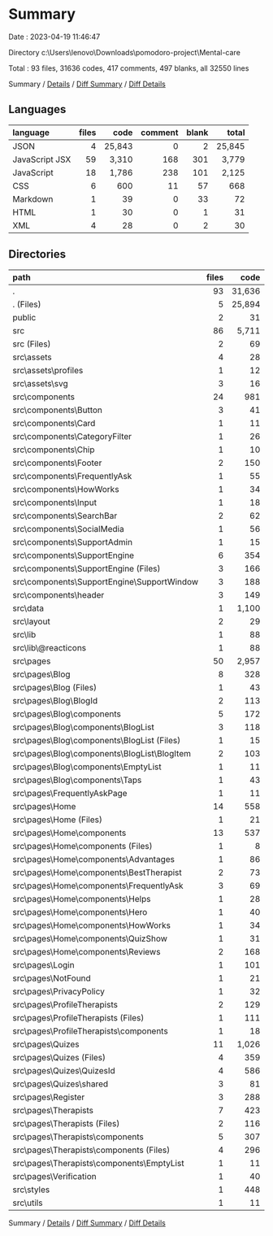 # Summary

Date : 2023-04-19 11:46:47

Directory c:\\Users\\lenovo\\Downloads\\pomodoro-project\\Mental-care

Total : 93 files,  31636 codes, 417 comments, 497 blanks, all 32550 lines

Summary / [Details](details.md) / [Diff Summary](diff.md) / [Diff Details](diff-details.md)

## Languages
| language | files | code | comment | blank | total |
| :--- | ---: | ---: | ---: | ---: | ---: |
| JSON | 4 | 25,843 | 0 | 2 | 25,845 |
| JavaScript JSX | 59 | 3,310 | 168 | 301 | 3,779 |
| JavaScript | 18 | 1,786 | 238 | 101 | 2,125 |
| CSS | 6 | 600 | 11 | 57 | 668 |
| Markdown | 1 | 39 | 0 | 33 | 72 |
| HTML | 1 | 30 | 0 | 1 | 31 |
| XML | 4 | 28 | 0 | 2 | 30 |

## Directories
| path | files | code | comment | blank | total |
| :--- | ---: | ---: | ---: | ---: | ---: |
| . | 93 | 31,636 | 417 | 497 | 32,550 |
| . (Files) | 5 | 25,894 | 1 | 36 | 25,931 |
| public | 2 | 31 | 0 | 1 | 32 |
| src | 86 | 5,711 | 416 | 460 | 6,587 |
| src (Files) | 2 | 69 | 0 | 9 | 78 |
| src\\assets | 4 | 28 | 0 | 2 | 30 |
| src\\assets\\profiles | 1 | 12 | 0 | 1 | 13 |
| src\\assets\\svg | 3 | 16 | 0 | 1 | 17 |
| src\\components | 24 | 981 | 24 | 86 | 1,091 |
| src\\components\\Button | 3 | 41 | 0 | 6 | 47 |
| src\\components\\Card | 1 | 11 | 0 | 0 | 11 |
| src\\components\\CategoryFilter | 1 | 26 | 0 | 3 | 29 |
| src\\components\\Chip | 1 | 10 | 3 | 3 | 16 |
| src\\components\\Footer | 2 | 150 | 0 | 8 | 158 |
| src\\components\\FrequentlyAsk | 1 | 55 | 0 | 6 | 61 |
| src\\components\\HowWorks | 1 | 34 | 0 | 8 | 42 |
| src\\components\\Input | 1 | 18 | 0 | 0 | 18 |
| src\\components\\SearchBar | 2 | 62 | 0 | 7 | 69 |
| src\\components\\SocialMedia | 1 | 56 | 0 | 2 | 58 |
| src\\components\\SupportAdmin | 1 | 15 | 0 | 4 | 19 |
| src\\components\\SupportEngine | 6 | 354 | 11 | 32 | 397 |
| src\\components\\SupportEngine (Files) | 3 | 166 | 11 | 12 | 189 |
| src\\components\\SupportEngine\\SupportWindow | 3 | 188 | 0 | 20 | 208 |
| src\\components\\header | 3 | 149 | 10 | 7 | 166 |
| src\\data | 1 | 1,100 | 226 | 26 | 1,352 |
| src\\layout | 2 | 29 | 0 | 4 | 33 |
| src\\lib | 1 | 88 | 0 | 10 | 98 |
| src\\lib\\@reacticons | 1 | 88 | 0 | 10 | 98 |
| src\\pages | 50 | 2,957 | 155 | 281 | 3,393 |
| src\\pages\\Blog | 8 | 328 | 6 | 28 | 362 |
| src\\pages\\Blog (Files) | 1 | 43 | 2 | 1 | 46 |
| src\\pages\\Blog\\BlogId | 2 | 113 | 4 | 8 | 125 |
| src\\pages\\Blog\\components | 5 | 172 | 0 | 19 | 191 |
| src\\pages\\Blog\\components\\BlogList | 3 | 118 | 0 | 14 | 132 |
| src\\pages\\Blog\\components\\BlogList (Files) | 1 | 15 | 0 | 4 | 19 |
| src\\pages\\Blog\\components\\BlogList\\BlogItem | 2 | 103 | 0 | 10 | 113 |
| src\\pages\\Blog\\components\\EmptyList | 1 | 11 | 0 | 3 | 14 |
| src\\pages\\Blog\\components\\Taps | 1 | 43 | 0 | 2 | 45 |
| src\\pages\\FrequentlyAskPage | 1 | 11 | 0 | 2 | 13 |
| src\\pages\\Home | 14 | 558 | 3 | 87 | 648 |
| src\\pages\\Home (Files) | 1 | 21 | 0 | 2 | 23 |
| src\\pages\\Home\\components | 13 | 537 | 3 | 85 | 625 |
| src\\pages\\Home\\components (Files) | 1 | 8 | 0 | 5 | 13 |
| src\\pages\\Home\\components\\Advantages | 1 | 86 | 0 | 19 | 105 |
| src\\pages\\Home\\components\\BestTherapist | 2 | 73 | 1 | 17 | 91 |
| src\\pages\\Home\\components\\FrequentlyAsk | 3 | 69 | 0 | 14 | 83 |
| src\\pages\\Home\\components\\Helps | 1 | 28 | 1 | 3 | 32 |
| src\\pages\\Home\\components\\Hero | 1 | 40 | 0 | 2 | 42 |
| src\\pages\\Home\\components\\HowWorks | 1 | 34 | 0 | 7 | 41 |
| src\\pages\\Home\\components\\QuizShow | 1 | 31 | 1 | 4 | 36 |
| src\\pages\\Home\\components\\Reviews | 2 | 168 | 0 | 14 | 182 |
| src\\pages\\Login | 1 | 101 | 4 | 5 | 110 |
| src\\pages\\NotFound | 1 | 21 | 0 | 3 | 24 |
| src\\pages\\PrivacyPolicy | 1 | 32 | 0 | 4 | 36 |
| src\\pages\\ProfileTherapists | 2 | 129 | 9 | 14 | 152 |
| src\\pages\\ProfileTherapists (Files) | 1 | 111 | 9 | 12 | 132 |
| src\\pages\\ProfileTherapists\\components | 1 | 18 | 0 | 2 | 20 |
| src\\pages\\Quizes | 11 | 1,026 | 117 | 86 | 1,229 |
| src\\pages\\Quizes (Files) | 4 | 359 | 60 | 36 | 455 |
| src\\pages\\Quizes\\QuizesId | 4 | 586 | 57 | 45 | 688 |
| src\\pages\\Quizes\\shared | 3 | 81 | 0 | 5 | 86 |
| src\\pages\\Register | 3 | 288 | 11 | 27 | 326 |
| src\\pages\\Therapists | 7 | 423 | 5 | 21 | 449 |
| src\\pages\\Therapists (Files) | 2 | 116 | 5 | 6 | 127 |
| src\\pages\\Therapists\\components | 5 | 307 | 0 | 15 | 322 |
| src\\pages\\Therapists\\components (Files) | 4 | 296 | 0 | 12 | 308 |
| src\\pages\\Therapists\\components\\EmptyList | 1 | 11 | 0 | 3 | 14 |
| src\\pages\\Verification | 1 | 40 | 0 | 4 | 44 |
| src\\styles | 1 | 448 | 11 | 38 | 497 |
| src\\utils | 1 | 11 | 0 | 4 | 15 |

Summary / [Details](details.md) / [Diff Summary](diff.md) / [Diff Details](diff-details.md)